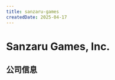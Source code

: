 ```yaml
---
title: sanzaru-games
createdDate: 2025-04-17
---
```


# Sanzaru Games, Inc.

## 公司信息

<DirectHireCompanyTable state="california" city="san-mateo" companyJsonFileName="sanzaru-games" />